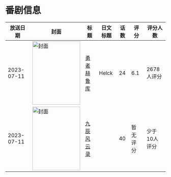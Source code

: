 # 番剧信息

|放送日期|封面|标题|日文标题|话数|评分|评分人数|
|---|---|---|---|---|---|---|
|2023-07-11|<img src="https://lain.bgm.tv/pic/cover/c/04/bb/369784_pdDS6.jpg" alt="封面" style="width:150px;height:200px;object-fit:cover;">|[勇者赫鲁库](https://bangumi.tv/subject/369784)|Helck|24|6.1|2678人评分|
|2023-07-11|<img src="https://lain.bgm.tv/pic/cover/c/25/e3/444141_8mMNt.jpg" alt="封面" style="width:150px;height:200px;object-fit:cover;">|[九辰风云录](https://bangumi.tv/subject/444141)||40|暂无评分|少于10人评分|
